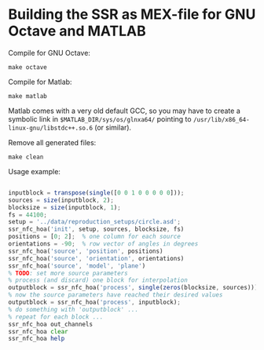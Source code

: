 Building the SSR as MEX-file for GNU Octave and MATLAB
======================================================

Compile for GNU Octave:

    make octave

Compile for Matlab:

    make matlab

Matlab comes with a very old default GCC, so you may have to create
a symbolic link in `$MATLAB_DIR/sys/os/glnxa64/` pointing to
`/usr/lib/x86_64-linux-gnu/libstdc++.so.6` (or similar).

Remove all generated files:

    make clean

Usage example:

``` octave

inputblock = transpose(single([0 0 1 0 0 0 0 0]));
sources = size(inputblock, 2);
blocksize = size(inputblock, 1);
fs = 44100;
setup = '../data/reproduction_setups/circle.asd';
ssr_nfc_hoa('init', setup, sources, blocksize, fs)
positions = [0; 2];  % one column for each source
orientations = -90;  % row vector of angles in degrees
ssr_nfc_hoa('source', 'position', positions)
ssr_nfc_hoa('source', 'orientation', orientations)
ssr_nfc_hoa('source', 'model', 'plane')
% TODO: set more source parameters
% process (and discard) one block for interpolation
outputblock = ssr_nfc_hoa('process', single(zeros(blocksize, sources)));
% now the source parameters have reached their desired values
outputblock = ssr_nfc_hoa('process', inputblock);
% do something with 'outputblock' ...
% repeat for each block ...
ssr_nfc_hoa out_channels
ssr_nfc_hoa clear
ssr_nfc_hoa help

```
